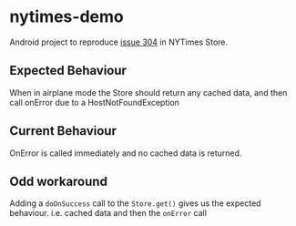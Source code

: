 # nytimes-demo
Android project to reproduce [issue 304](https://github.com/NYTimes/Store/issues/304) in NYTimes Store.

## Expected Behaviour
When in airplane mode the Store should return any cached data, and then call onError due to a HostNotFoundException

## Current Behaviour
OnError is called immediately and no cached data is returned.

## Odd workaround
Adding a `doOnSuccess` call to the `Store.get()` gives us the expected behaviour. i.e. cached data and then the `onError` call
